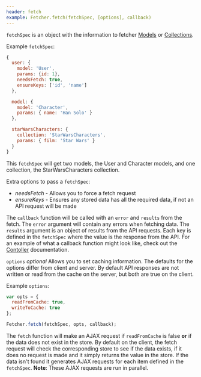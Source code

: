 ```yaml
---
header: fetch
example: Fetcher.fetch(fetchSpec, [options], callback)
---
```


`fetchSpec` is an object with the information to fetcher [Models](/model) or [Collections](/collection).

Example `fetchSpec`:

```js
{
  user: {
    model: 'User',
    params: {id: 1},
    needsFetch: true,
    ensureKeys: ['id', 'name']
  },

  model: {
    model: 'Character',
    params: { name: 'Han Solo' }
  },

  starWarsCharacters: {
    collection: 'StarWarsCharacters',
    params: { film: 'Star Wars' }
  }
}
```

This `fetchSpec` will get two models, the User and Character models, and one collection, the StarWarsCharacters collection.

Extra options to pass a `fetchSpec`:

- *needsFetch* - Allows you to force a fetch request
- *ensureKeys* - Ensures any stored data has all the required data, if not an API request will be made

The `callback` function will be called with an `error` and `results` from the fetch.  The `error` argument will contain any errors when fetching data.  The `results` argument is an object of results from the API requests.  Each key is defined in the `fetchSpec` where the value is the response from the API.  For an example of what a callback function might look like, check out the [Contoller](/controller) documentation.

`options` *optional* Allows you to set caching information.  The defaults for the options differ from client and server.  By default API responses are not written or read from the cache on the server, but both are true on the client.

Example `options`:

```js
var opts = {
  readFromCache: true,
  writeToCache: true
};

Fetcher.fetch(fetchSpec, opts, callback);
```

The `fetch` function will make an AJAX request if `readFromCache` is false **or** if the data does not exist in the store.  By default on the client, the fetch request will check the corresponding store to see if the data exists, if it does no request is made and it simply returns the value in the store.  If the data isn't found it generates AJAX requests for each item defined in the `fetchSpec`.  **Note**: These AJAX requests are run in parallel.
